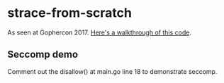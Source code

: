 # strace-from-scratch
As seen at Gophercon 2017. [Here's a walkthrough of this code](https://medium.com/@lizrice/strace-in-60-lines-of-go-b4b76e3ecd64). 

## Seccomp demo

Comment out the disallow() at main.go line 18 to demonstrate seccomp.
